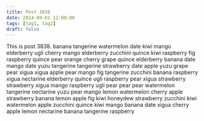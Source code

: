 ```yaml
---
title: Post 3838
date: 2024-09-01 12:00:00
tags: [tag1, tag2]
draft: false
---
```

This is post 3838.
banana
tangerine
watermelon
date
kiwi
mango
elderberry
ugli
cherry
mango
elderberry
zucchini
quince
kiwi
raspberry
fig
raspberry
quince
pear
orange
cherry
grape
quince
elderberry
banana
date
mango
date
yuzu
tangerine
tangerine
strawberry
date
apple
yuzu
grape
pear
xigua
xigua
apple
pear
mango
fig
tangerine
zucchini
banana
raspberry
xigua
nectarine
elderberry
quince
ugli
raspberry
pear
xigua
strawberry
strawberry
xigua
mango
raspberry
ugli
pear
pear
pear
watermelon
tangerine
nectarine
yuzu
pear
mango
lemon
watermelon
cherry
apple
strawberry
banana
lemon
apple
fig
kiwi
honeydew
strawberry
zucchini
kiwi
watermelon
apple
zucchini
quince
kiwi
mango
banana
date
xigua
cherry
apple
lemon
nectarine
banana
tangerine
raspberry
